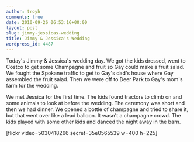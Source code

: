 ```yaml
---
author: troyh
comments: true
date: 2010-09-26 06:53:16+00:00
layout: post
slug: jimmy-jessicas-wedding
title: Jimmy & Jessica's Wedding
wordpress_id: 4487
---
```


Today's Jimmy & Jessica's wedding day. We got the kids dressed, went to Costco to get some Champagne and fruit so Gay could make a fruit salad. We fought the Spokane traffic to get to Gay's dad's house where Gay assembled the fruit salad. Then we were off to Deer Park to Gay's mom's farm for the wedding.

We met Jessica for the first time. The kids found tractors to climb on and some animals to look at before the wedding. The ceremony was short and then we had dinner. We opened a bottle of champagne and tried to share it, but that went over like a lead balloon. It wasn't a champagne crowd. The kids played with some other kids and danced the night away in the barn.

[flickr video=5030418266 secret=35e0565539 w=400 h=225]

